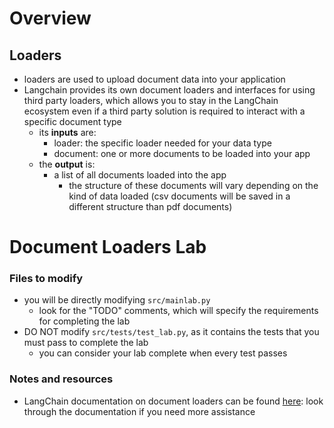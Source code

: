 # Overview

## Loaders
- loaders are used to upload document data into your application
- Langchain provides its own document loaders and interfaces for using third party loaders, which allows you to
stay in the LangChain ecosystem even if a third party solution is required to interact with a specific document type
    - its **inputs** are:
        - loader: the specific loader needed for your data type
        - document: one or more documents to be loaded into your app
    - the **output** is:
        - a list of all documents loaded into the app
            - the structure of these documents will vary depending on the kind of data loaded (csv documents will be saved in a different structure than pdf documents)

# Document Loaders Lab

### Files to modify
- you will be directly modifying ```src/mainlab.py```
    - look for the "TODO" comments, which will specify the requirements for completing the lab
- DO NOT modify ```src/tests/test_lab.py```, as it contains the tests that you must pass to complete the lab
    - you can consider your lab complete when every test passes

### Notes and resources
- LangChain documentation on document loaders can be found [here](https://python.langchain.com/docs/modules/data_connection/document_loaders/): look through the documentation if you need more assistance